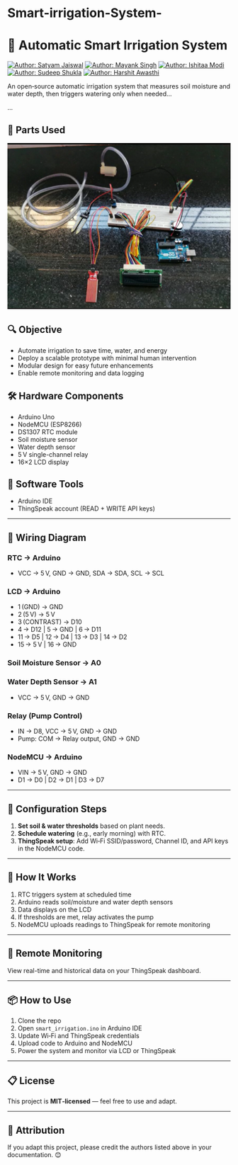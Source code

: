 
# Smart-irrigation-System-
# 🌿 Automatic Smart Irrigation System

[![Author: Satyam Jaiswal](https://img.shields.io/badge/Author-Satyam%20Jaiswal-blue?style=flat-square)](https://example.com)
[![Author: Mayank Singh](https://img.shields.io/badge/Author-Mayank%20Singh-green?style=flat-square)](https://example.com)
[![Author: Ishitaa Modi](https://img.shields.io/badge/Author-Ishitaa%20Modi-red?style=flat-square)](https://example.com)
[![Author: Sudeep Shukla](https://img.shields.io/badge/Author-Sudeep%20Shukla-orange?style=flat-square)](https://example.com)
[![Author: Harshit Awasthi](https://img.shields.io/badge/Author-Harshit%20Awasthi-yellow?style=flat-square)](https://example.com)

An open‑source automatic irrigation system that measures soil moisture and water depth, then triggers watering only when needed...

...
## 📸 Parts Used

<div align="center">
  <img alt="Portfolio Demo" src="./Media/Parts used  in my project.png" />
</div>


## 🔍 Objective
- Automate irrigation to save time, water, and energy  
- Deploy a scalable prototype with minimal human intervention  
- Modular design for easy future enhancements  
- Enable remote monitoring and data logging  

## 🛠️ Hardware Components
- Arduino Uno  
- NodeMCU (ESP8266)  
- DS1307 RTC module  
- Soil moisture sensor  
- Water depth sensor  
- 5 V single-channel relay  
- 16×2 LCD display  

## 💾 Software Tools
- Arduino IDE  
- ThingSpeak account (READ + WRITE API keys)

---

## 📌 Wiring Diagram

### RTC → Arduino
- VCC → 5 V, GND → GND, SDA → SDA, SCL → SCL  

### LCD → Arduino
- 1 (GND) → GND  
- 2 (5 V) → 5 V  
- 3 (CONTRAST) → D10  
- 4 → D12 | 5 → GND | 6 → D11  
- 11 → D5 | 12 → D4 | 13 → D3 | 14 → D2  
- 15 → 5 V | 16 → GND  

### Soil Moisture Sensor → A0  
### Water Depth Sensor → A1  
- VCC → 5 V, GND → GND  

### Relay (Pump Control)
- IN → D8, VCC → 5 V, GND → GND  
- Pump: COM → Relay output, GND → GND  

### NodeMCU → Arduino
- VIN → 5 V, GND → GND  
- D1 → D0 | D2 → D1 | D3 → D7  

---

## 🧩 Configuration Steps

1. **Set soil & water thresholds** based on plant needs.  
2. **Schedule watering** (e.g., early morning) with RTC.  
3. **ThingSpeak setup**: Add Wi‑Fi SSID/password, Channel ID, and API keys in the NodeMCU code.

---

## 🚀 How It Works
1. RTC triggers system at scheduled time  
2. Arduino reads soil/moisture and water depth sensors  
3. Data displays on the LCD  
4. If thresholds are met, relay activates the pump  
5. NodeMCU uploads readings to ThingSpeak for remote monitoring  

---

## 📡 Remote Monitoring
View real-time and historical data on your ThingSpeak dashboard.

---

## 📦 How to Use

1. Clone the repo  
2. Open `smart_irrigation.ino` in Arduino IDE  
3. Update Wi‑Fi and ThingSpeak credentials  
4. Upload code to Arduino and NodeMCU  
5. Power the system and monitor via LCD or ThingSpeak  

---

## 📋 License
This project is **MIT‑licensed** — feel free to use and adapt.

---

## 🙏 Attribution
If you adapt this project, please credit the authors listed above in your documentation. 😊

